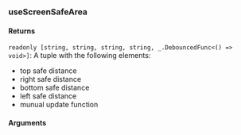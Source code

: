 ### useScreenSafeArea

#### Returns
`readonly [string, string, string, string, _.DebouncedFunc<() => void>]`: A tuple with the following elements:
- top safe distance
- right safe distance
- bottom safe distance
- left safe distance
- munual update function

#### Arguments
